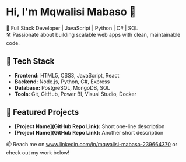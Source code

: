 # Hi, I'm Mqwalisi Mabaso 👋

🚀 Full Stack Developer | JavaScript | Python | C# | SQL  
🛠️ Passionate about building scalable web apps with clean, maintainable code.

## 🔧 Tech Stack
- **Frontend:** HTML5, CSS3, JavaScript, React
- **Backend:** Node.js, Python, C#, Express
- **Database:** PostgreSQL, MongoDB, SQL
- **Tools:** Git, GitHub, Power BI, Visual Studio, Docker

## 📂 Featured Projects
- **[Project Name](GitHub Repo Link):** Short one-line description  
- **[Project Name](GitHub Repo Link):** Another short description  

📫 Reach me on www.linkedin.com/in/mqwalisi-mabaso-239664370 or check out my work below!
